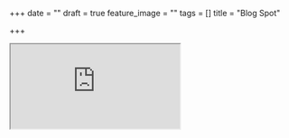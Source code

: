 +++
date = ""
draft = true
feature_image = ""
tags = []
title = "Blog Spot"

+++

<iframe src="https://6thbarnsley.blogspot.com"> scrolling="auto"
<p>Your browser does not support iframes.</p>
</iframe>
